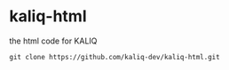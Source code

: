 # kaliq-html
the html code for KALIQ

```
git clone https://github.com/kaliq-dev/kaliq-html.git
```

